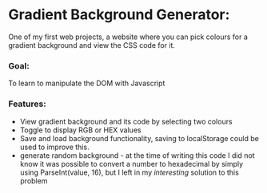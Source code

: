 # Gradient Background Generator:
One of my first web projects, a website where you can pick colours for a gradient background and view the CSS code for it.

### Goal:
To learn to manipulate the DOM with Javascript

### Features:
<ul>
  <li>
    View gradient background and its code by selecting two colours
  </li>
  <li>
    Toggle to display RGB or HEX values
  </li>
  <li>
    Save and load background functionality, saving to localStorage could be used to improve this.
  </li>
  <li>
    generate random background - at the time of writing this code I did not know it was possible to convert a number to hexadecimal by simply using ParseInt(value, 16), but I left in my <em>interesting</em> solution to this problem
  </li>
</ul>
